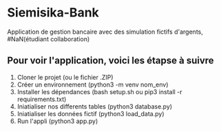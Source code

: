 # Siemisika-Bank
Application de gestion bancaire avec des simulation fictifs d'argents, #NaN(étudiant collaboration)

## Pour voir l'application, voici les étapse à suivre
1. Cloner le projet (ou le fichier .ZIP)
2. Créer un environnement (python3 -m venv nom_env)
3. Installer les dépendances (bash setup.sh ou pip3 install -r requirements.txt)
4. Iniatialiser nos differents tables (python3 database.py)
5. Iniatialiser les données fictif (python3 load_data.py)
6. Run l'appli (python3 app.py)